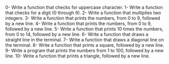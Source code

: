 0- Write a function that checks for uppercase character.
1- Write a function that checks for a digit (0 through 9).
2- Write a function that multiplies two integers.
3- Write a function that prints the numbers, from 0 to 9, followed by a new line.
4- Write a function that prints the numbers, from 0 to 9, followed by a new line.
5- Write a function that prints 10 times the numbers, from 0 to 14, followed by a new line.
6- Write a function that draws a straight line in the terminal.
7- Write a function that draws a diagonal line on the terminal.
8- Write a function that prints a square, followed by a new line.
9- Write a program that prints the numbers from 1 to 100, followed by a new line.
10- Write a function that prints a triangle, followed by a new line.
